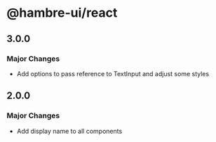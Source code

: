 # @hambre-ui/react

## 3.0.0

### Major Changes

- Add options to pass reference to TextInput and adjust some styles

## 2.0.0

### Major Changes

- Add display name to all components
